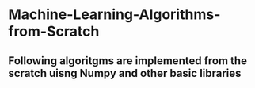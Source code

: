 # Machine-Learning-Algorithms-from-Scratch

<h2> Following algoritgms are implemented from the scratch uisng Numpy and other basic libraries </h2>
